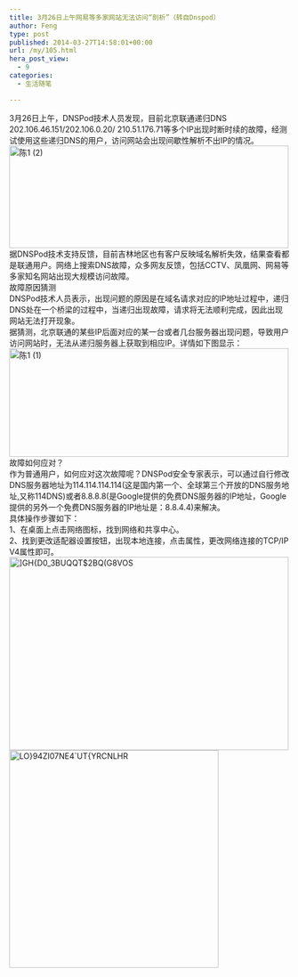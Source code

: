 ```yaml
---
title: 3月26日上午网易等多家网站无法访问“剖析”（转自Dnspod）
author: Feng
type: post
published: 2014-03-27T14:58:01+00:00
url: /my/105.html
hera_post_view:
  - 9
categories:
  - 生活随笔

---
```

<div id="content-4736">
  3月26日上午，DNSPod技术人员发现，目前北京联通递归DNS 202.106.46.151/202.106.0.20/ 210.51.176.71等多个IP出现时断时续的故障，经测试使用这些递归DNS的用户，访问网站会出现间歇性解析不出IP的情况。<br /> <a href="http://blog.dnspod.cn/wp-content/uploads/2014/03/%E9%99%881-2.jpg"><img loading="lazy" decoding="async" alt="陈1 (2)" src="http://blog.dnspod.cn/wp-content/uploads/2014/03/%E9%99%881-2.jpg" width="502" height="184" /></a><br /> 据DNSPod技术支持反馈，目前吉林地区也有客户反映域名解析失效，结果查看都是联通用户。网络上搜索DNS故障，众多网友反馈，包括CCTV、凤凰网、网易等多家知名网站出现大规模访问故障。<br /> 故障原因猜测<br /> DNSPod技术人员表示，出现问题的原因是在域名请求对应的IP地址过程中，递归DNS处在一个桥梁的过程中，当递归出现故障，请求将无法顺利完成，因此出现网站无法打开现象。<br /> 据猜测，北京联通的某些IP后面对应的某一台或者几台服务器出现问题，导致用户访问网站时，无法从递归服务器上获取到相应IP。详情如下图显示：<br /> <a href="http://blog.dnspod.cn/wp-content/uploads/2014/03/%E9%99%881-1.jpg"><img loading="lazy" decoding="async" alt="陈1 (1)" src="http://blog.dnspod.cn/wp-content/uploads/2014/03/%E9%99%881-1.jpg" width="502" height="195" /></a><br /> 故障如何应对？<br /> 作为普通用户，如何应对这次故障呢？DNSPod安全专家表示，可以通过自行修改DNS服务器地址为114.114.114.114(这是国内第一个、全球第三个开放的DNS服务地址,又称114DNS)或者8.8.8.8(是Google提供的免费DNS服务器的IP地址，Google提供的另外一个免费DNS服务器的IP地址是：8.8.4.4)来解决。<br /> 具体操作步骤如下：<br /> 1、在桌面上点击网络图标，找到网络和共享中心。<br /> 2、找到更改适配器设置按钮，出现本地连接，点击属性，更改网络连接的TCP/IP V4属性即可。<br /> <a href="http://blog.dnspod.cn/wp-content/uploads/2014/03/GHD0_3BUQQT2BQG8VOS.jpg"><img loading="lazy" decoding="async" alt="]GH{D0_3BUQQT$2BQ(G8VOS" src="http://blog.dnspod.cn/wp-content/uploads/2014/03/GHD0_3BUQQT2BQG8VOS.jpg" width="502" height="347" /></a><br /> <a href="http://blog.dnspod.cn/wp-content/uploads/2014/03/LO94ZI07NE4UTYRCNLHR.jpg"><img loading="lazy" decoding="async" alt="LO}94ZI07NE4`UT{YRCNLHR" src="http://blog.dnspod.cn/wp-content/uploads/2014/03/LO94ZI07NE4UTYRCNLHR.jpg" width="376" height="391" /></a>
</div>

<div>
</div>